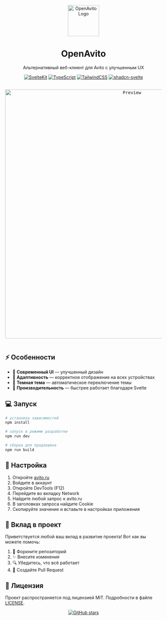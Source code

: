 <div align="center">
  <a href="https://open-avito.vercel.app/">
    <img src="https://open-avito.vercel.app/favicon.svg" width="100" alt="OpenAvito Logo" />
  </a>
  <h1>OpenAvito</h1>
  <p>Альтернативный веб-клиент для Avito с улучшенным UX</p>
</div>

<div align="center">
  
  [![SvelteKit](https://img.shields.io/badge/SvelteKit-FF3E00?style=for-the-badge&logo=svelte&logoColor=white)](https://kit.svelte.dev)
  [![TypeScript](https://img.shields.io/badge/TypeScript-3178C6?style=for-the-badge&logo=typescript&logoColor=white)](https://www.typescriptlang.org)
  [![TailwindCSS](https://img.shields.io/badge/TailwindCSS-38B2AC?style=for-the-badge&logo=tailwind-css&logoColor=white)](https://tailwindcss.com)
  [![shadcn-svelte](https://img.shields.io/badge/shadcn--svelte-18181B?style=for-the-badge&logo=svelte&logoColor=FF3E00)](https://shadcn-svelte.com/)
  
</div>

<br />

<div align="center">
  <a href="https://open-avito.vercel.app/">
    <kbd>
      <img src="https://github.com/user-attachments/assets/cdfb9367-edec-4a36-8231-de788830d2d5" width="800" alt="Preview" />
    </kbd>
  </a>
</div>

<br />

## ⚡️ Особенности

- 🎨 **Современный UI** — улучшенный дизайн
- 📱 **Адаптивность** — корректное отображение на всех устройствах
- 🌙 **Темная тема** — автоматическое переключение темы
- 🚄 **Производительность** — быстрее работает благодаря Svelte

## 💻 Запуск

```bash
# установка зависимостей
npm install

# запуск в режиме разработки
npm run dev

# сборка для продакшена
npm run build
```

## 🔑 Настройка

1. Откройте [avito.ru](https://www.avito.ru)
2. Войдите в аккаунт
3. Откройте DevTools (F12)
4. Перейдите во вкладку Network
5. Найдите любой запрос к avito.ru
6. В заголовках запроса найдите Cookie
7. Скопируйте значение и вставьте в настройках приложения

## 🤝 Вклад в проект

Приветствуется любой ваш вклад в развитие проекта! Вот как вы можете помочь:

1. 🍴 Форкните репозиторий
2. ✨ Внесите изменения
3. 🔍 Убедитесь, что всё работает
4. 📝 Создайте Pull Request

## 📄 Лицензия

Проект распространяется под лицензией MIT. Подробности в файле [LICENSE](LICENSE).

<div align="center"> 
  <a href="https://github.com/DaniilL12321/openAvito/stargazers">
    <img src="https://img.shields.io/github/stars/DaniilL12321/openAvito?style=social" alt="GitHub stars">
  </a>
</div>